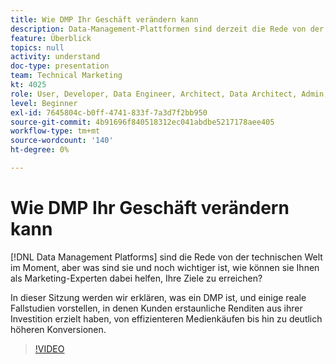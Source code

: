 ```yaml
---
title: Wie DMP Ihr Geschäft verändern kann
description: Data-Management-Plattformen sind derzeit die Rede von der Technologie-Welt, aber was sind sie und noch wichtiger ist, wie können sie Ihnen als Marketing-Experten dabei helfen, Ihre Ziele zu erreichen? In dieser Sitzung werden wir erklären, was ein DMP ist, und einige reale Fallstudien vorstellen, in denen Kunden erstaunliche Renditen aus ihrer Investition erzielt haben, von effizienteren Medienkäufen bis hin zu deutlich höheren Konversionen.
feature: Überblick
topics: null
activity: understand
doc-type: presentation
team: Technical Marketing
kt: 4025
role: User, Developer, Data Engineer, Architect, Data Architect, Admin, Leader
level: Beginner
exl-id: 7645804c-b0ff-4741-833f-7a3d7f2bb950
source-git-commit: 4b91696f840518312ec041abdbe5217178aee405
workflow-type: tm+mt
source-wordcount: '140'
ht-degree: 0%

---
```


# Wie DMP Ihr Geschäft verändern kann

[!DNL Data Management Platforms] sind die Rede von der technischen Welt im Moment, aber was sind sie und noch wichtiger ist, wie können sie Ihnen als Marketing-Experten dabei helfen, Ihre Ziele zu erreichen?

In dieser Sitzung werden wir erklären, was ein DMP ist, und einige reale Fallstudien vorstellen, in denen Kunden erstaunliche Renditen aus ihrer Investition erzielt haben, von effizienteren Medienkäufen bis hin zu deutlich höheren Konversionen.

>[!VIDEO](https://video.tv.adobe.com/v/29770/?quality=12)
